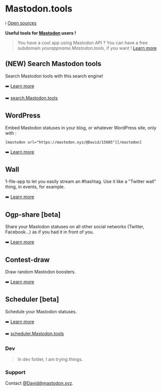 # Mastodon.tools
:information_source: [Open sources](https://github.com/DavidLibeau/mastodon-tools)

**Useful tools for [Mastodon](https://github.com/tootsuite/mastodon) users !**


> You have a cool app using Mastodon API ? You can have a free subdomain *yourappname.Mastodon.tools*, if you want ! [Learn more](/dns)

## (NEW) Search Mastodon tools

Search Mastodon tools with this search engine!

:arrow_right: [Learn more](https://github.com/DavidLibeau/search-mastodon-tools)

:arrow_right: [search.Mastodon.tools](http://search.mastodon.tools/)

## WordPress

Embed Mastodon statuses in your blog, or whatever WordPress site, only with :

```
[mastodon url="https://mastodon.xyz/@David/15605"][/mastodon]
```

:arrow_right: [Learn more](wordpress)


## Wall

1-file-app to let you easily stream an #hashtag. Use it like a "Twitter wall" thing, in events, for example.

:arrow_right: [Learn more](wall)


## Ogp-share [beta]

Share your Mastodon statuses on all other social networks (Twitter, Facebook...) as if you had it in front of you.

:arrow_right: [Learn more](ogp-share)

## Contest-draw

Draw random Mastodon boosters.

:arrow_right: [Learn more](contest-draw)

## Scheduler [beta]

Schedule your Mastodon statuses.

:arrow_right: [Learn more](scheduler)

:arrow_right: [scheduler.Mastodon.tools](https://scheduler.mastodon.tools/)


### Dev

> In dev folder, I am trying things.


### Support

Contact [@David@mastodon.xyz](https://mastodon.xyz/@David).

